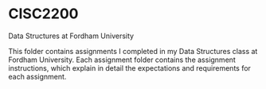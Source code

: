 # CISC2200
Data Structures at Fordham University

This folder contains assignments I completed in my Data Structures class at Fordham University. Each assignment folder contains the assignment instructions, which explain in detail the expectations and requirements for each assignment.

